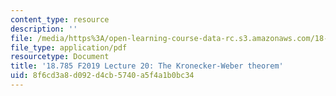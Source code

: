 ```yaml
---
content_type: resource
description: ''
file: /media/https%3A/open-learning-course-data-rc.s3.amazonaws.com/18-785-number-theory-i-fall-2019/8f6cd3a8d092d4cb5740a5f4a1b0bc34_MIT18_785F19_lec20.pdf
file_type: application/pdf
resourcetype: Document
title: '18.785 F2019 Lecture 20: The Kronecker-Weber theorem'
uid: 8f6cd3a8-d092-d4cb-5740-a5f4a1b0bc34
---
```

